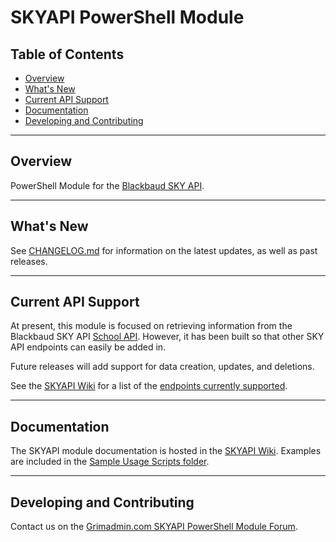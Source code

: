 # SKYAPI PowerShell Module <!-- omit in toc -->

## Table of Contents  <!-- omit in toc -->

- [Overview](#overview)
- [What's New](#whats-new)
- [Current API Support](#current-api-support)
- [Documentation](#documentation)
- [Developing and Contributing](#developing-and-contributing)

---

## Overview

PowerShell Module for the [Blackbaud SKY API](https://developer.blackbaud.com/skyapi/).

---

## What's New

See [CHANGELOG.md](./CHANGELOG.md) for information on the latest updates, as well as past releases.

---

## Current API Support

At present, this module is focused on retrieving information from the Blackbaud SKY API [School API](https://developer.blackbaud.com/skyapi/apis/school). However, it has been built so that other SKY API endpoints can easily be added in.

Future releases will add support for data creation, updates, and deletions.

See the [SKYAPI Wiki](https://github.com/Sekers/SKYAPI/wiki) for a list of the [endpoints currently supported](https://github.com/Sekers/SKYAPI/wiki#api-endpoints).

---

## Documentation

The SKYAPI module documentation is hosted in the [SKYAPI Wiki](https://github.com/Sekers/SKYAPI/wiki). Examples are included in the [Sample Usage Scripts folder](./Sample_Usage_Scripts).

---

## Developing and Contributing

Contact us on the [Grimadmin.com SKYAPI PowerShell Module Forum](https://www.grimadmin.com/forum/index.php?forum=7).